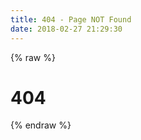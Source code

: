 ```yaml
---
title: 404 - Page NOT Found
date: 2018-02-27 21:29:30
---
```


{% raw %}
<div class="not-found">
  <div class="wrap wrap--narrow">
    <h1 class="not-found__title">404</h1>
  </div>
</div>
{% endraw %}


